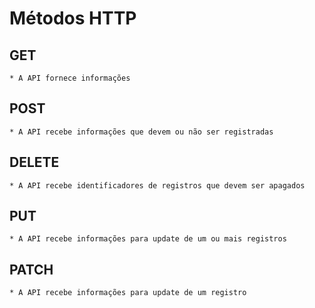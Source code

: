 # Métodos HTTP

## GET
    * A API fornece informações
## POST
    * A API recebe informações que devem ou não ser registradas
## DELETE 
    * A API recebe identificadores de registros que devem ser apagados
## PUT 
    * A API recebe informações para update de um ou mais registros
## PATCH
    * A API recebe informações para update de um registro